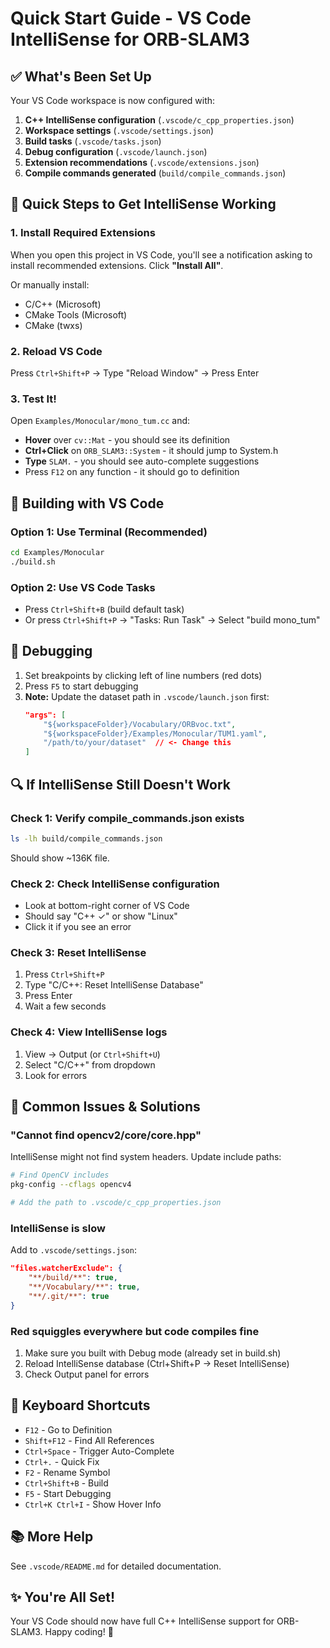 # Quick Start Guide - VS Code IntelliSense for ORB-SLAM3

## ✅ What's Been Set Up

Your VS Code workspace is now configured with:

1. **C++ IntelliSense configuration** (`.vscode/c_cpp_properties.json`)
2. **Workspace settings** (`.vscode/settings.json`)
3. **Build tasks** (`.vscode/tasks.json`)
4. **Debug configuration** (`.vscode/launch.json`)
5. **Extension recommendations** (`.vscode/extensions.json`)
6. **Compile commands generated** (`build/compile_commands.json`)

## 🚀 Quick Steps to Get IntelliSense Working

### 1. Install Required Extensions

When you open this project in VS Code, you'll see a notification asking to install recommended extensions. Click **"Install All"**.

Or manually install:
- C/C++ (Microsoft)
- CMake Tools (Microsoft)
- CMake (twxs)

### 2. Reload VS Code

Press `Ctrl+Shift+P` → Type "Reload Window" → Press Enter

### 3. Test It!

Open `Examples/Monocular/mono_tum.cc` and:

- **Hover** over `cv::Mat` - you should see its definition
- **Ctrl+Click** on `ORB_SLAM3::System` - it should jump to System.h
- **Type** `SLAM.` - you should see auto-complete suggestions
- Press `F12` on any function - it should go to definition

## 🔧 Building with VS Code

### Option 1: Use Terminal (Recommended)
```bash
cd Examples/Monocular
./build.sh
```

### Option 2: Use VS Code Tasks
- Press `Ctrl+Shift+B` (build default task)
- Or press `Ctrl+Shift+P` → "Tasks: Run Task" → Select "build mono_tum"

## 🐛 Debugging

1. Set breakpoints by clicking left of line numbers (red dots)
2. Press `F5` to start debugging
3. **Note:** Update the dataset path in `.vscode/launch.json` first:
   ```json
   "args": [
       "${workspaceFolder}/Vocabulary/ORBvoc.txt",
       "${workspaceFolder}/Examples/Monocular/TUM1.yaml",
       "/path/to/your/dataset"  // <- Change this
   ]
   ```

## 🔍 If IntelliSense Still Doesn't Work

### Check 1: Verify compile_commands.json exists
```bash
ls -lh build/compile_commands.json
```

Should show ~136K file.

### Check 2: Check IntelliSense configuration
- Look at bottom-right corner of VS Code
- Should say "C++ ✓" or show "Linux"
- Click it if you see an error

### Check 3: Reset IntelliSense
1. Press `Ctrl+Shift+P`
2. Type "C/C++: Reset IntelliSense Database"
3. Press Enter
4. Wait a few seconds

### Check 4: View IntelliSense logs
1. View → Output (or `Ctrl+Shift+U`)
2. Select "C/C++" from dropdown
3. Look for errors

## 📝 Common Issues & Solutions

### "Cannot find opencv2/core/core.hpp"

IntelliSense might not find system headers. Update include paths:
```bash
# Find OpenCV includes
pkg-config --cflags opencv4

# Add the path to .vscode/c_cpp_properties.json
```

### IntelliSense is slow

Add to `.vscode/settings.json`:
```json
"files.watcherExclude": {
    "**/build/**": true,
    "**/Vocabulary/**": true,
    "**/.git/**": true
}
```

### Red squiggles everywhere but code compiles fine

1. Make sure you built with Debug mode (already set in build.sh)
2. Reload IntelliSense database (Ctrl+Shift+P → Reset IntelliSense)
3. Check Output panel for errors

## 🎯 Keyboard Shortcuts

- `F12` - Go to Definition
- `Shift+F12` - Find All References  
- `Ctrl+Space` - Trigger Auto-Complete
- `Ctrl+.` - Quick Fix
- `F2` - Rename Symbol
- `Ctrl+Shift+B` - Build
- `F5` - Start Debugging
- `Ctrl+K Ctrl+I` - Show Hover Info

## 📚 More Help

See `.vscode/README.md` for detailed documentation.

## ✨ You're All Set!

Your VS Code should now have full C++ IntelliSense support for ORB-SLAM3. Happy coding! 🎉
